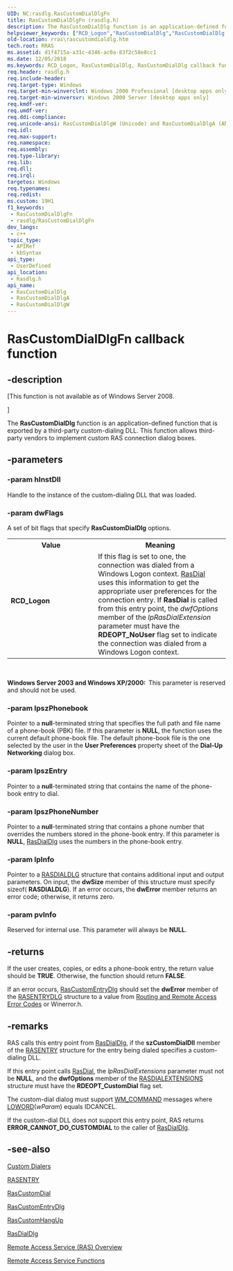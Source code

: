 ```yaml
---
UID: NC:rasdlg.RasCustomDialDlgFn
title: RasCustomDialDlgFn (rasdlg.h)
description: The RasCustomDialDlg function is an application-defined function that is exported by a third-party custom-dialing DLL. This function allows third-party vendors to implement custom RAS connection dialog boxes.
helpviewer_keywords: ["RCD_Logon","RasCustomDialDlg","RasCustomDialDlg callback function [RAS]","RasCustomDialDlgA","RasCustomDialDlgFn","RasCustomDialDlgFn callback","RasCustomDialDlgW","_ras_rascustomdialdlg","rasdlg/RasCustomDialDlg","rasdlg/RasCustomDialDlgA","rasdlg/RasCustomDialDlgW","rras.rascustomdialdlg"]
old-location: rras\rascustomdialdlg.htm
tech.root: RRAS
ms.assetid: d1f4715a-a31c-4346-ac0a-83f2c58e8cc1
ms.date: 12/05/2018
ms.keywords: RCD_Logon, RasCustomDialDlg, RasCustomDialDlg callback function [RAS], RasCustomDialDlgA, RasCustomDialDlgFn, RasCustomDialDlgFn callback, RasCustomDialDlgW, _ras_rascustomdialdlg, rasdlg/RasCustomDialDlg, rasdlg/RasCustomDialDlgA, rasdlg/RasCustomDialDlgW, rras.rascustomdialdlg
req.header: rasdlg.h
req.include-header: 
req.target-type: Windows
req.target-min-winverclnt: Windows 2000 Professional [desktop apps only]
req.target-min-winversvr: Windows 2000 Server [desktop apps only]
req.kmdf-ver: 
req.umdf-ver: 
req.ddi-compliance: 
req.unicode-ansi: RasCustomDialDlgW (Unicode) and RasCustomDialDlgA (ANSI)
req.idl: 
req.max-support: 
req.namespace: 
req.assembly: 
req.type-library: 
req.lib: 
req.dll: 
req.irql: 
targetos: Windows
req.typenames: 
req.redist: 
ms.custom: 19H1
f1_keywords:
 - RasCustomDialDlgFn
 - rasdlg/RasCustomDialDlgFn
dev_langs:
 - c++
topic_type:
 - APIRef
 - kbSyntax
api_type:
 - UserDefined
api_location:
 - Rasdlg.h
api_name:
 - RasCustomDialDlg
 - RasCustomDialDlgA
 - RasCustomDialDlgW
---
```


# RasCustomDialDlgFn callback function


## -description

<p class="CCE_Message">[This function is not available as of Windows Server 2008.

]

The 
<b>RasCustomDialDlg</b> function is an application-defined function that is exported by a third-party custom-dialing DLL. This function allows third-party vendors to implement custom RAS connection dialog boxes.

## -parameters

### -param hInstDll

Handle to the instance of the custom-dialing DLL that was loaded.

### -param dwFlags

A set of bit flags that specify <b>RasCustomDialDlg</b> options. 

<table>
<tr>
<th>Value</th>
<th>Meaning</th>
</tr>
<tr>
<td width="40%"><a id="RCD_Logon"></a><a id="rcd_logon"></a><a id="RCD_LOGON"></a><dl>
<dt><b>RCD_Logon</b></dt>
</dl>
</td>
<td width="60%">
If this flag is set to one, the connection was dialed from a Windows Logon context. <a href="/windows/desktop/api/ras/nf-ras-rasdiala">RasDial</a> uses this information to get the appropriate user preferences for the connection entry. If <b>RasDial</b> is called from this entry point, the <i>dwfOptions</i> member of the <i>lpRasDialExtension</i> parameter must have the <b>RDEOPT_NoUser</b> flag set to indicate the connection was dialed from a Windows Logon context.

</td>
</tr>
</table>
 

<b>Windows Server 2003 and Windows XP/2000:  </b>This parameter is reserved and should not be used.

### -param lpszPhonebook

Pointer to a <b>null</b>-terminated string that specifies the full path and file name of a phone-book (PBK) file. If this parameter is <b>NULL</b>, the function uses the current default phone-book file. The default phone-book file is the one selected by the user in the <b>User Preferences</b> property sheet of the <b>Dial-Up Networking</b> dialog box.

### -param lpszEntry

Pointer to a <b>null</b>-terminated string that contains the name of the phone-book entry to dial.

### -param lpszPhoneNumber

Pointer to a <b>null</b>-terminated string that contains a phone number that overrides the numbers stored in the phone-book entry. If this parameter is <b>NULL</b>, 
<a href="/windows/desktop/api/rasdlg/nf-rasdlg-rasdialdlga">RasDialDlg</a> uses the numbers in the phone-book entry.

### -param lpInfo

Pointer to a 
<a href="/previous-versions/windows/desktop/legacy/aa377023(v=vs.85)">RASDIALDLG</a> structure that contains additional input and output parameters. On input, the <b>dwSize</b> member of this structure must specify sizeof(
<b>RASDIALDLG</b>). If an error occurs, the <b>dwError</b> member returns an error code; otherwise, it returns zero.

### -param pvInfo

Reserved for internal use. This parameter will always be <b>NULL</b>.

## -returns

If the user creates, copies, or edits a phone-book entry, the return value should be <b>TRUE</b>. Otherwise, the function should return <b>FALSE</b>.

If an error occurs, 
<a href="/windows/desktop/api/rasdlg/nc-rasdlg-rascustomentrydlgfn">RasCustomEntryDlg</a> should set the <b>dwError</b> member of the 
<a href="/previous-versions/windows/desktop/legacy/aa377260(v=vs.85)">RASENTRYDLG</a> structure to a value from <a href="/windows/desktop/RRAS/routing-and-remote-access-error-codes">Routing and Remote Access Error Codes</a> or Winerror.h.

## -remarks

RAS calls this entry point from 
<a href="/windows/desktop/api/rasdlg/nf-rasdlg-rasdialdlga">RasDialDlg</a>, if the <b>szCustomDialDll</b> member of the 
<a href="/previous-versions/windows/desktop/legacy/aa377274(v=vs.85)">RASENTRY</a> structure for the entry being dialed specifies a custom-dialing DLL.

If this entry point calls 
<a href="/windows/desktop/api/ras/nf-ras-rasdiala">RasDial</a>, the <i>lpRasDialExtensions</i> parameter must not be <b>NULL</b>, and the <b>dwfOptions</b> member of the 
<a href="/previous-versions/windows/desktop/legacy/aa377029(v=vs.85)">RASDIALEXTENSIONS</a> structure must have the <b>RDEOPT_CustomDial</b> flag set.

The custom-dial dialog must support 
<a href="/windows/desktop/menurc/wm-command">WM_COMMAND</a> messages where 
<a href="/previous-versions/windows/desktop/legacy/ms632659(v=vs.85)">LOWORD</a>(<i>wParam</i>) equals IDCANCEL.

If the custom-dial DLL does not support this entry point, RAS returns <b>ERROR_CANNOT_DO_CUSTOMDIAL</b> to the caller of 
<a href="/windows/desktop/api/rasdlg/nf-rasdlg-rasdialdlga">RasDialDlg</a>.

## -see-also

<a href="/windows/desktop/RRAS/custom-dialers">Custom Dialers</a>



<a href="/previous-versions/windows/desktop/legacy/aa377274(v=vs.85)">RASENTRY</a>



<a href="/windows/desktop/api/ras/nc-ras-rascustomdialfn">RasCustomDial</a>



<a href="/windows/desktop/api/rasdlg/nc-rasdlg-rascustomentrydlgfn">RasCustomEntryDlg</a>



<a href="/windows/desktop/api/ras/nc-ras-rascustomhangupfn">RasCustomHangUp</a>



<a href="/windows/desktop/api/rasdlg/nf-rasdlg-rasdialdlga">RasDialDlg</a>



<a href="/windows/desktop/RRAS/about-remote-access-service">Remote Access Service (RAS) Overview</a>



<a href="/windows/desktop/RRAS/remote-access-service-functions">Remote Access Service Functions</a>
